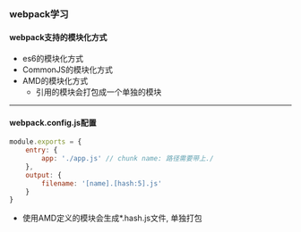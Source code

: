 ### webpack学习
#### webpack支持的模块化方式
* es6的模块化方式
* CommonJS的模块化方式
* AMD的模块化方式
  * 引用的模块会打包成一个单独的模块
  
---
#### webpack.config.js配置

```js
module.exports = {
    entry: {
        app: './app.js' // chunk name: 路径需要带上./
    },
    output: {
        filename: '[name].[hash:5].js'
    }
}
```

* 使用AMD定义的模块会生成*.hash.js文件, 单独打包